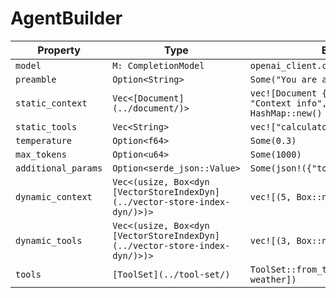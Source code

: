 # AgentBuilder

| Property | Type | Example |
|----------|------|---------|
| `model` | `M: CompletionModel` | `openai_client.completion_model("o3")` |
| `preamble` | `Option<String>` | `Some("You are a helpful assistant")` |
| `static_context` | `Vec<[Document](../document/)>` | `vec![Document { id: "doc1", text: "Context info", additional_props: HashMap::new() }]` |
| `static_tools` | `Vec<String>` | `vec!["calculator", "weather_tool"]` |
| `temperature` | `Option<f64>` | `Some(0.3)` |
| `max_tokens` | `Option<u64>` | `Some(1000)` |
| `additional_params` | `Option<serde_json::Value>` | `Some(json!({"top_p": 0.9}))` |
| `dynamic_context` | `Vec<(usize, Box<dyn [VectorStoreIndexDyn](../vector-store-index-dyn/)>)>` | `vec![(5, Box::new(vector_index))]` |
| `dynamic_tools` | `Vec<(usize, Box<dyn [VectorStoreIndexDyn](../vector-store-index-dyn/)>)>` | `vec![(3, Box::new(tool_index))]` |
| `tools` | `[ToolSet](../tool-set/)` | `ToolSet::from_tools(vec![calculator, weather])` |
